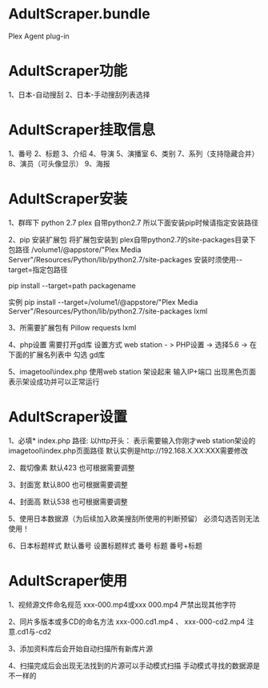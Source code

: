 # AdultScraper.bundle
Plex Agent plug-in

# AdultScraper功能
1、日本-自动搜刮
2、日本-手动搜刮列表选择

# AdultScraper挂取信息
1、番号
2、标题
3、介绍
4、导演
5、演播室
6、类别
7、系列（支持隐藏合并）
8、演员（可头像显示）
9、海报

# AdultScraper安装
1、群晖下 python 2.7
plex 自带python2.7 所以下面安装pip时候请指定安装路径

2、pip 安装扩展包
将扩展包安装到 plex自带python2.7的site-packages目录下
包路径
/volume1/@appstore/"Plex Media Server"/Resources/Python/lib/python2.7/site-packages
安装时须使用--target=指定包路径

pip install --target=path packagename

实例
pip install --target=/volume1/@appstore/"Plex Media Server"/Resources/Python/lib/python2.7/site-packages lxml

3、所需要扩展包有
Pillow
requests
lxml

4、php设置
需要打开gd库
设置方式
web station - > PHP设置 -> 选择5.6 -> 在下面的扩展名列表中 勾选 gd库  

5、imagetool\index.php
使用web station 架设起来 
输入IP+端口 出现黑色页面表示架设成功并可以正常运行

# AdultScraper设置
1、必填* index.php 路径: 以http开头：
表示需要输入你刚才web station架设的imagetool\index.php页面路径
默认实例是http://192.168.X.XX:XXX需要修改

2、裁切像素
默认423
也可根据需要调整

3、封面宽
默认800
也可根据需要调整

4、封面高
默认538
也可根据需要调整

5、使用日本数据源（为后续加入欧美搜刮所使用的判断预留）
必须勾选否则无法使用！

6、日本标题样式
默认番号
设置标题样式
番号
标题
番号+标题

# AdultScraper使用
1、视频源文件命名规范 xxx-000.mp4或xxx 000.mp4 严禁出现其他字符

2、同片多版本或多CD的命名方法 xxx-000.cd1.mp4 、 xxx-000-cd2.mp4
注意.cd1与-cd2

3、添加资料库后会开始自动扫描所有新库片源

4、扫描完成后会出现无法找到的片源可以手动模式扫描 手动模式寻找的数据源是不一样的
